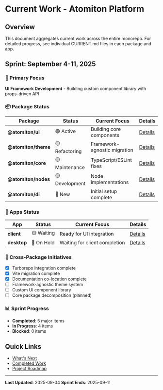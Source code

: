 # Current Work - Atomiton Platform

## Overview

This document aggregates current work across the entire monorepo. For detailed progress, see individual CURRENT.md files in each package and app.

## Sprint: September 4-11, 2025

### 🎯 Primary Focus

**UI Framework Development** - Building custom component library with props-driven API

### 📦 Package Status

| Package             | Status         | Current Focus                | Details                                |
| ------------------- | -------------- | ---------------------------- | -------------------------------------- |
| **@atomiton/ui**    | 🟢 Active      | Building core components     | [Details](./packages/ui/CURRENT.md)    |
| **@atomiton/theme** | 🟡 Refactoring | Framework-agnostic migration | [Details](./packages/theme/CURRENT.md) |
| **@atomiton/core**  | 🟡 Maintenance | TypeScript/ESLint fixes      | [Details](./packages/core/CURRENT.md)  |
| **@atomiton/nodes** | 🟡 Development | Node implementations         | [Details](./packages/nodes/CURRENT.md) |
| **@atomiton/di**    | 🔴 New         | Initial setup complete       | [Details](./packages/di/CURRENT.md)    |

### 📱 Apps Status

| App         | Status     | Current Focus                 | Details                              |
| ----------- | ---------- | ----------------------------- | ------------------------------------ |
| **client**  | 🟡 Waiting | Ready for UI integration      | [Details](./apps/client/CURRENT.md)  |
| **desktop** | 🔴 On Hold | Waiting for client completion | [Details](./apps/desktop/CURRENT.md) |

### 🚀 Cross-Package Initiatives

- [x] Turborepo integration complete
- [x] Vite migration complete
- [x] Documentation co-location complete
- [ ] Framework-agnostic theme system
- [ ] Custom UI component library
- [ ] Core package decomposition (planned)

### 📊 Sprint Progress

- **Completed**: 5 major items
- **In Progress**: 4 items
- **Blocked**: 0 items

## Quick Links

- [What's Next](./NEXT.md)
- [Completed Work](./COMPLETED.md)
- [Project Roadmap](./docs/project/ROADMAP.md)

---

**Last Updated**: 2025-09-04
**Sprint Ends**: 2025-09-11
